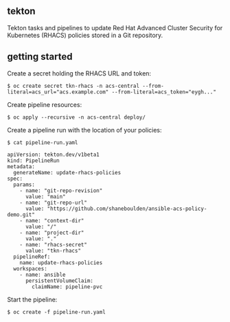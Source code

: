 ## tekton

Tekton tasks and pipelines to update Red Hat Advanced Cluster Security for Kubernetes (RHACS) policies stored in a Git repository.

## getting started

Create a secret holding the RHACS URL and token:
```
$ oc create secret tkn-rhacs -n acs-central --from-literal=acs_url="acs.example.com" --from-literal=acs_token="eygh..."
```

Create pipeline resources:
```
$ oc apply --recursive -n acs-central deploy/
```

Create a pipeline run with the location of your policies:
```
$ cat pipeline-run.yaml

apiVersion: tekton.dev/v1beta1
kind: PipelineRun
metadata:
  generateName: update-rhacs-policies
spec:
  params: 
    - name: "git-repo-revision"
      value: "main"
    - name: "git-repo-url"
      value: "https://github.com/shaneboulden/ansible-acs-policy-demo.git"
    - name: "context-dir"
      value: "/"
    - name: "project-dir"
      value: "."
    - name: "rhacs-secret"
      value: "tkn-rhacs"
  pipelineRef:
    name: update-rhacs-policies
  workspaces:
    - name: ansible
      persistentVolumeClaim:
        claimName: pipeline-pvc
```
Start the pipeline:
```
$ oc create -f pipeline-run.yaml
```